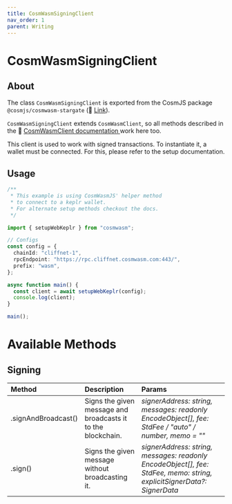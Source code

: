 ```yaml
---
title: CosmWasmSigningClient
nav_order: 1
parent: Writing
---
```


# CosmWasmSigningClient

## About

The class `CosmWasmSigningClient` is exported from the CosmJS package
`@cosmjs/cosmwasm-stargate` (🔗
[Link](https://github.com/cosmos/cosmjs/tree/main/packages/cosmwasm-stargate)).

`CosmWasmSigningClient` extends `CosmWasmClient`, so all methods described in
the 🔗 [CosmWasmClient documentation ](../reading/CosmWasmClient.md) work here
too.

This client is used to work with signed transactions. To instantiate it, a
wallet must be connected. For this, please refer to the setup documentation.

## Usage

```ts
/**
 * This example is using CosmWasmJS' helper method
 * to connect to a keplr wallet.
 * For alternate setup methods checkout the docs.
 */

import { setupWebKeplr } from "cosmwasm";

// Configs
const config = {
  chainId: "cliffnet-1",
  rpcEndpoint: "https://rpc.cliffnet.cosmwasm.com:443/",
  prefix: "wasm",
};

async function main() {
  const client = await setupWebKeplr(config);
  console.log(client);
}

main();
```

# Available Methods

## Signing

| Method              | Description                                                  | Params                                                                                                                 |
| :------------------ | :----------------------------------------------------------- | :--------------------------------------------------------------------------------------------------------------------- |
| .signAndBroadcast() | Signs the given message and broadcasts it to the blockchain. | _signerAddress: string, messages: readonly EncodeObject[], fee: StdFee / "auto" / number, memo = ""_                   |
| .sign()             | Signs the given message without broadcasting it.             | _signerAddress: string, messages: readonly EncodeObject[], fee: StdFee, memo: string, explicitSignerData?: SignerData_ |
